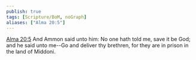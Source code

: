 ```yaml
---
publish: true
tags: [Scripture/BoM, noGraph]
aliases: ["Alma 20:5"]
---
```

[Alma 20:5](https://churchofjesuschrist.org/study/scriptures/bofm/alma/20?lang=eng&id=p5#p5) And Ammon said unto him: No one hath told me, save it be God; and he said unto me--Go and deliver thy brethren, for they are in prison in the land of Middoni.
